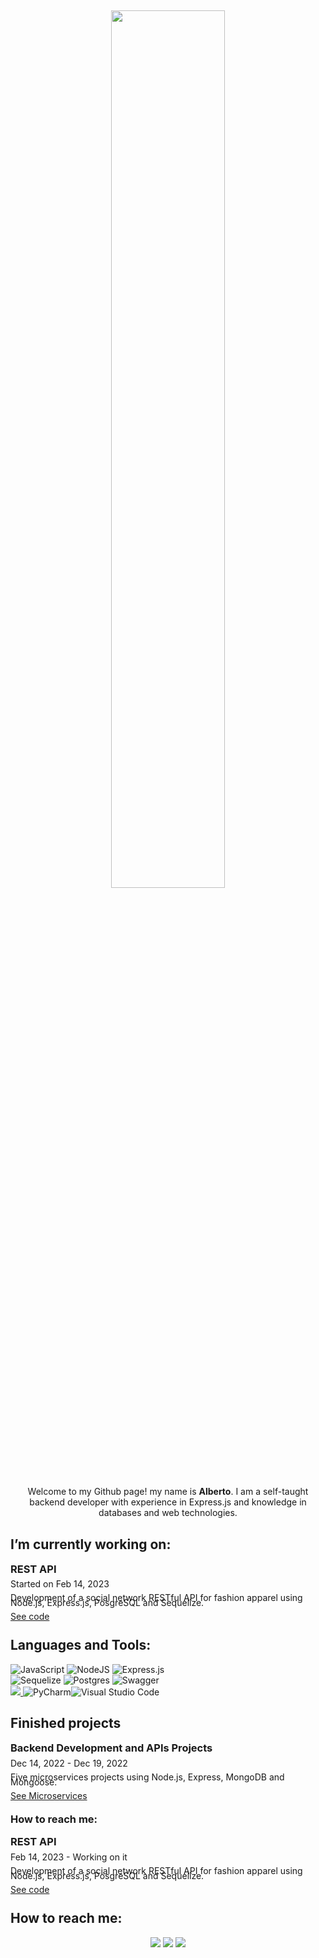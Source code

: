 ## <p align="center"><img src="https://media.tenor.com/mGgWY8RkgYMAAAAC/hello-world.gif" width=60%/></p>
<p align="center" >
    Welcome to my Github page! my name is <strong>Alberto</strong>. I am a self-taught backend developer with experience in Express.js and knowledge in databases and web technologies.
  <br/>
</p>

## I’m currently working on: 
<div style="line-height:8px;">
<h3>REST API</h3>
<p>Started on Feb 14, 2023</p>
<p>Development of a social network RESTful API for fashion apparel using Node.js, Express.js, PosgreSQL and Sequelize.</p>
<p><a href="https://github.com/tony21019/fashionlike/tree/main/Backend">See code</a></o>
</div>

## Languages and Tools:
![JavaScript](https://img.shields.io/badge/javascript-%23323330.svg?style=for-the-badge&logo=javascript&logoColor=%23F7DF1E)
![NodeJS](https://img.shields.io/badge/node.js-6DA55F?style=for-the-badge&logo=node.js&logoColor=white)
![Express.js](https://img.shields.io/badge/express.js-%23404d59.svg?style=for-the-badge&logo=express&logoColor=%2361DAFB)
</br>![Sequelize](https://img.shields.io/badge/Sequelize-52B0E7?style=for-the-badge&logo=Sequelize&logoColor=white)
![Postgres](https://img.shields.io/badge/postgres-%23316192.svg?style=for-the-badge&logo=postgresql&logoColor=white)
![Swagger](https://img.shields.io/badge/-Swagger-%23Clojure?style=for-the-badge&logo=swagger&logoColor=white)
</br><a href="https://replit.com/@AlbertoGonzal29"> <img src="https://img.shields.io/badge/Replit-DD1200?style=for-the-badge&logo=Replit&logoColor=white" /> </a>![PyCharm](https://img.shields.io/badge/pycharm-143?style=for-the-badge&logo=pycharm&logoColor=black&color=black&labelColor=green)![Visual Studio Code](https://img.shields.io/badge/Visual%20Studio%20Code-0078d7.svg?style=for-the-badge&logo=visual-studio-code&logoColor=white)

## Finished projects
<div style="line-height:8px;">
<h3>Backend Development and APIs Projects</h3>
<p>Dec 14, 2022 - Dec 19, 2022</p>
<p>Five microservices projects using Node.js, Express, MongoDB and Mongoose.</p>
<p><a href="https://albertogonzalezm.github.io/">See Microservices</a></o>
</div>

### How to reach me: 
<div style="line-height:8px;">
<h3>REST API</h3>
<p>Feb 14, 2023 - Working on it</p>
<p>Development of a social network RESTful API for fashion apparel using Node.js, Express.js, PosgreSQL and Sequelize.</p>
<p><a href="https://github.com/tony21019/fashionlike/tree/main/Backend">See code</a></o>
</div>

## How to reach me: 
<div align='center'>
<a href="mailto:albertogonzalezmantilla@gmail.com"> <img src="https://img.shields.io/badge/Gmail-D14836?style=for-the-badge&logo=gmail&logoColor=white"/></a>
<a href="https://www.linkedin.com/in/albertoagonzalezm"> <img src="https://img.shields.io/badge/LinkedIn-0077B5?style=for-the-badge&logo=linkedin&logoColor=white" /></a>
<a href="wa.me/573177124702"> <img src="https://img.shields.io/badge/WhatsApp-25D366?style=for-the-badge&logo=whatsapp&logoColor=white" /></a>
</div>
</div>
